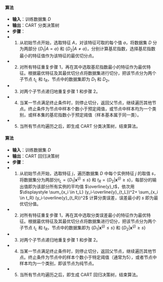 #### **算法**
- **输入**：训练数据集 $D$
- **输出**：CART 分类决策树
- **步骤**：
- 1. 从初始节点开始，选取特征 $A$，对该特征可取的每个值 $a$，将数据集 $D$ 分为两部分 $\{D_1|A=a\}$ 和 $\{D_2|A\ne a\}$，分别计算基尼指数，选择基尼指数最小的特征值作为该特征的最优切分点。
- 2. 对所有特征重复步骤 1，再在其中选取基尼指数最小的特征作为最优特征。根据最优特征及其最优切分点将数据集进行切分，把该节点分为两个子节点 $t_L$ 和 $t_R$，节点中的数据集即为 $D_1$ 和 $D_2$。
- 3. 对两个子节点递归地重复步骤 1 和步骤 2。
- 4. 当某一节点满足终止条件时，则停止切分，返回父节点，继续遍历其他节点。终止条件为节点中样本个数小于预定阈值，或节点中样本均为一个类别，或样本集的基尼指数小于预定阈值（样本基本属于同一类）。
- 5. 当所有节点均遍历之后，即生成 CART 分类决策树，结束算法。



#### **算法**
- **输入**：训练数据集 $D$
- **输出**：CART 回归决策树
- **步骤**：
- 1. 从初始节点开始，选取特征 $j$，遍历数据集 $D$ 中每个实例特征 $j$ 的取值 $s$，将数据集分为两部分$t_L=\{D_1|\mathbf x^{(j)}\le s\}$ 和 $t_R=\{D_2|\mathbf x^{(j)}\ge s\}$，每部分的输出值即为该部分所有实例的平均值 $\overline{y}_t$，依次用 $\displaystyle \sum_{x_i \in t_L} (y_i-\overline{y}_{t_L})^2+ \sum_{x_i \in t_R} (y_i-\overline{y}_{t_R})^2$ 计算分类误差，误差最小的 $s$ 即为最优切分值。
- 2. 对所有特征重复步骤 1，再在其中选取分类误差最小的特征作为最优特征。根据最优特征及其最优切分点将数据集进行切分，把该节点分为两个子节点 $t_L$ 和 $t_R$，节点中的数据集即为 $\{D_1|\mathbf x^{(j)}\le s\}$ 和 $\{D_2|\mathbf x^{(j)}\ge s\}$
- 3. 对两个子节点递归地重复步骤 1 和步骤 2。
- 4. 当某一节点满足终止条件时，则停止切分，返回父节点，继续遍历其他节点。终止条件为节点中的样本个数小于特定阈值（通常为5），或者节点中样本均为一个类别，即该节点为纯节点。
- 5. 当所有节点均遍历之后，即生成 CART 回归决策树，结束算法。